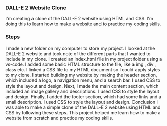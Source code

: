 ### DALL-E 2 Website Clone


I'm creating a clone of the DALL-E 2 website using HTML and CSS. I'm doing this to learn how to make a website and to practice my coding skills.

### Steps
I made a new folder on my computer to store my project.
I looked at the DALL-E 2 website and took note of the different parts that I wanted to include in my clone.
I created an index.html file in my project folder using a vs-code.
I added some basic HTML structure to the file, like a img , div , class etc.
I linked a CSS file to my HTML document so I could apply styles to my clone.
I started building my website by making the header section, which included a logo, a navigation menu, and a search bar. I used CSS to style the layout and design.
Next, I made the main content section, which included an image gallery and descriptions. I used CSS to style the layout and design.
Finally, I added the footer section, which had some links and a small description. I used CSS to style the layout and design.
Conclusion
I was able to make a simple clone of the DALL-E 2 website using HTML and CSS by following these steps. This project helped me learn how to make a website from scratch and practice my coding skills.
